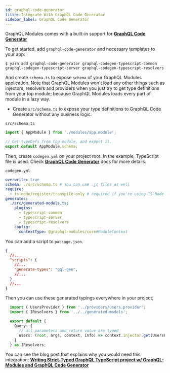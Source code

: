 ```yaml
---
id: graphql-code-generator
title: Integrate With GraphQL Code Generator
sidebar_label: GraphQL Code Generator
---
```


GraphQL Modules comes with a built-in support for **[GraphQL Code Generator](https://graphql-code-generator.com)**

To get started, add `graphql-code-generator` and necessary templates to your app:

    $ yarn add graphql-code-generator graphql-codegen-typescript-common graphql-codegen-typescript-server graphql-codegen-typescript-resolvers

And create `schema.ts` to expose `schema` of your GraphQL Modules application.
Note that GraphQL Modules won't load any other things such as injectors, resolvers and providers when you just try to get type definitions from your top module; because GraphQL Modules loads every part of module in a lazy way.

- Create `src/schema.ts` to expose your type definitions to GraphQL Code Generator without any business logic.

`src/schema.ts`
```typescript
import { AppModule } from './modules/app.module';

// Get typeDefs from top module, and export it.
export default AppModule.schema;
```

Then, create `codegen.yml` on your project root. In the example, TypeScript file is used.
Check **[GraphQL Code Generator](https://graphql-code-generator.com/)** docs for more details.

`codegen.yml`
```yaml
overwrite: true
schema: ./src/schema.ts # You can use .js files as well
require:
  - ts-node/register/transpile-only # required if you're using TS-Node
generates:
  ./src/generated-models.ts:
    plugins:
      - typescript-common
      - typescript-server
      - typescript-resolvers
    config:
      contextType: @graphql-modules/core#ModuleContext
```

You can add a script to `package.json`.

```json
{
  //...
  "scripts": {
    //...
    "generate-types": "gql-gen",
    //...
  }
  //...
}
```

Then you can use these generated typings everywhere in your project;

```typescript
  import { UsersProvider } from '../providers/users.provider';
  import { IResolvers } from '../../generated-models';

  export default {
    Query: {
      // all parameters and return value are typed
      users: (root, args, context, info) => context.injector.get(UsersProvider).getUsers(args)
    }
  } as IResolvers;
```

You can see the blog post that explains why you would need this integration;
**[Writing Strict-Typed GraphQL TypeScript project w/ GraphQL-Modules and GraphQL Code Generator](https://medium.com/p/c22f6caa17b8)**
